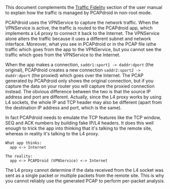 This document complements the [Traffic Fidelity](https://emanuele-f.github.io/PCAPdroid/quick_start#14-traffic-fidelity) section of the user manual to explain how the traffic is managed by PCAPdroid in non-root mode.

PCAPdroid uses the VPNService to capture the network traffic. When the VPNService is active, the traffic is routed to the PCAPdroid app,
which implements a L4 proxy to connect it back to the Internet. The VPNService alone alters the traffic because it uses a different subnet and network interface.
Moreover, what you see in PCAPdroid or in the PCAP file isthe traffic which goes from the app to the VPNService, but you cannot see the traffic which goes from the VPNService to the Internet.

When the app makes a connection, `saddr1:sport1 -> daddr:dport` (the original), PCAPdroid creates a new connection `saddr2:sport2 -> daddr:dport` (the proxied) which goes over the Internet.
The PCAP generated by PCAPdroid only shows the original connection, but if you capture the data on your router you will capture the proxied connection instead.
The obvious difference between the two is that the source IP address and port are different. Actually, since the L4 proxy works by using L4 sockets, the whole IP and TCP header may also be different (apart from the destination IP address and port, which is the same).

In fact PCAPdroid needs to emulate the TCP features like the TCP window, SEQ and ACK numbers by building fake IP/L4 headers. It does this well enough to trick the app into thinking that it's talking to the remote site, whereas in reality it's talking to the L4 proxy.

```
What app thinks:
  app <-> Internet
 
The reality:
  app <-> PCAPDroid (VPNService) <-> Internet
```

The L4 proxy cannot determine if the data received from the L4 socket was sent as a single packet or multiple packets from the remote site. This is why you cannot reliably use the generated PCAP to perform per-packet analysis.
